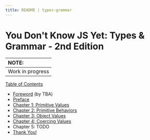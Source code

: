 ```yaml
---
title: README | types-grammar
---
```

# You Don't Know JS Yet: Types & Grammar - 2nd Edition

| NOTE: |
| :--- |
| Work in progress |

[Table of Contents](toc.md)

* [Foreword](foreword.md) (by TBA)
* [Preface](../preface.md)
* [Chapter 1: Primitive Values](ch1.md)
* [Chapter 2: Primitive Behaviors](ch2.md)
* [Chapter 3: Object Values](ch3.md)
* [Chapter 4: Coercing Values](ch4.md)
* Chapter 5: TODO
* [Thank You!](thanks.md)
